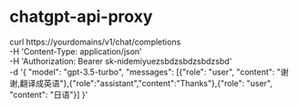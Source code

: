 # chatgpt-api-proxy



curl https://yourdomains/v1/chat/completions \
  -H 'Content-Type: application/json' \
  -H 'Authorization: Bearer sk-nidemiyuezsbdzsbdzsbdzsbd' \
  -d '{
  "model": "gpt-3.5-turbo",
  "messages": [{"role": "user", "content": "谢谢,翻译成英语"},{"role":"assistant","content":"Thanks"},{"role": "user", "content": "日语"}]
}'